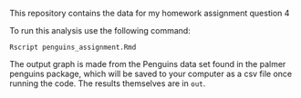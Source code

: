 This repository contains the data for my  homework assignment question 4

To run this analysis use the following command:

```
Rscript penguins_assignment.Rmd
```

The output graph is made from the Penguins data set found in the palmer penguins package, which will be saved to your computer as a csv file once running the code. The results themselves are in `out`.
